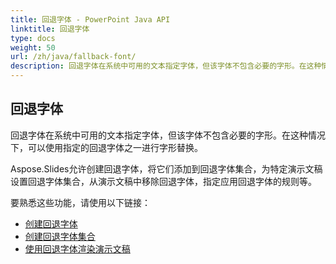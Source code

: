 ```yaml
---
title: 回退字体 - PowerPoint Java API
linktitle: 回退字体
type: docs
weight: 50
url: /zh/java/fallback-font/
description: 回退字体在系统中可用的文本指定字体，但该字体不包含必要的字形。在这种情况下，PowerPoint Java API可以使用指定的回退字体之一进行字形替换。
---
```


## **回退字体**
回退字体在系统中可用的文本指定字体，但该字体不包含必要的字形。在这种情况下，可以使用指定的回退字体之一进行字形替换。

Aspose.Slides允许创建回退字体，将它们添加到回退字体集合，为特定演示文稿设置回退字体集合，从演示文稿中移除回退字体，指定应用回退字体的规则等。

要熟悉这些功能，请使用以下链接：

- [创建回退字体](/slides/zh/java/create-fallback-font)
- [创建回退字体集合](/slides/zh/java/create-fallback-fonts-collection)
- [使用回退字体渲染演示文稿](/slides/zh/java/render-presentation-with-fallback-font)